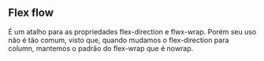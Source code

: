 ## Flex flow
É um atalho para as propriedades flex-direction e flwx-wrap.
Porém seu uso não é tão comum, visto que, quando mudamos o flex-direction para column, mantemos o padrão do flex-wrap que é nowrap.
